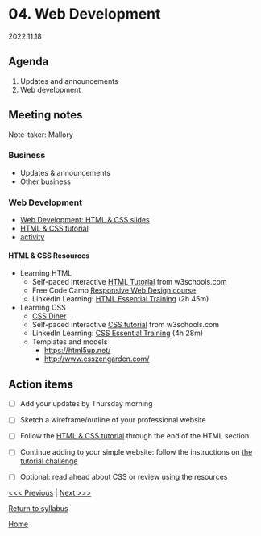 # 04. Web Development

2022.11.18

## Agenda

1. Updates and announcements
2. Web development

## Meeting notes

Note-taker: Mallory

### Business
- Updates & announcements
- Other business

### Web Development

- [Web Development: HTML & CSS slides](https://brynmawr-my.sharepoint.com/:p:/g/personal/amcgrath1_brynmawr_edu/Ebk0Itz2FClIj1Sbk5boNCYBa7Ip2LI8AAozEOYU8XJjFw?e=xixKog)
- [HTML & CSS tutorial](https://github.com/tri-cods/html-css)
- [activity](../resources/html-instructions.md)


#### HTML & CSS Resources
- Learning HTML
  - Self-paced interactive [HTML Tutorial](https://www.w3schools.com/html/) from w3schools.com
  - Free Code Camp [Responsive Web Design course](https://www.freecodecamp.org/learn/responsive-web-design/#basic-html-and-html5)
  - LinkedIn Learning: [HTML Essential Training](https://www.linkedin.com/learning/html-essential-training-4/) (2h 45m)
- Learning CSS
  - [CSS Diner](https://flukeout.github.io/)
  - Self-paced interactive [CSS tutorial](https://www.w3schools.com/css/) from w3schools.com
  - LinkedIn Learning: [CSS Essential Training](https://www.linkedin.com/learning/css-essential-training-3/) (4h 28m)
  - Templates and models
    - https://html5up.net/
    - http://www.csszengarden.com/


## Action items
- [ ] Add your updates by Thursday morning
- [ ] Sketch a wireframe/outline of your professional website
- [ ] Follow the [HTML & CSS tutorial](https://github.com/tri-cods/html-css) through the end of the HTML section
- [ ] Continue adding to your simple website: follow the instructions on [the tutorial challenge](https://github.com/tri-cods/html-css/blob/main/sections/09-create_site.md)
- [ ] Optional: read ahead about CSS or review using the resources


[<<< Previous](03-git.md) | [Next >>>]()

[Return to syllabus](../syllabus.md)

[Home](../README.md)
